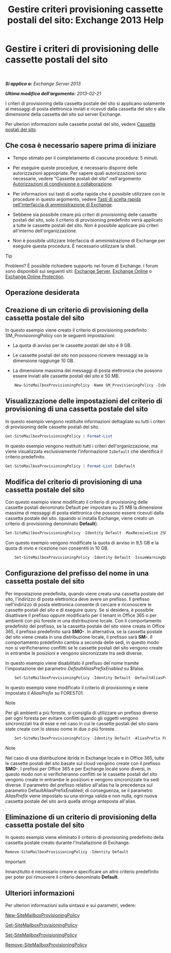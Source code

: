﻿---
title: 'Gestire criteri provisioning cassette postali del sito: Exchange 2013 Help'
TOCTitle: Gestire i criteri di provisioning delle cassette postali del sito
ms:assetid: 2f160d1a-a031-461f-8d29-c9cd49ca1645
ms:mtpsurl: https://technet.microsoft.com/it-it/library/JJ710340(v=EXCHG.150)
ms:contentKeyID: 50480351
ms.date: 05/22/2018
mtps_version: v=EXCHG.150
ms.translationtype: MT
---

# Gestire i criteri di provisioning delle cassette postali del sito

 

_**Si applica a:** Exchange Server 2013_

_**Ultima modifica dell'argomento:** 2013-02-21_

I criteri di provisioning della cassetta postale del sito si applicano solamente ai messaggi di posta elettronica inviati e ricevuti dalla cassetta del sito e alla dimensione della cassetta del sito sul server Exchange.

Per ulteriori informazioni sulle cassette postali del sito, vedere [Cassette postali del sito](site-mailboxes-exchange-2013-help.md).

## Che cosa è necessario sapere prima di iniziare

  - Tempo stimato per il completamento di ciascuna procedura: 5 minuti.

  - Per eseguire queste procedure, è necessario disporre delle autorizzazioni appropriate. Per sapere quali autorizzazioni sono necessarie, vedere "Cassette postali del sito" nell'argomento [Autorizzazioni di condivisione e collaborazione](sharing-and-collaboration-permissions-exchange-2013-help.md).

  - Per informazioni sui tasti di scelta rapida che è possibile utilizzare con le procedure in questo argomento, vedere [Tasti di scelta rapida nell'interfaccia di amministrazione di Exchange](keyboard-shortcuts-in-the-exchange-admin-center-exchange-online-protection-help.md).

  - Sebbene sia possibile creare più criteri di provisioning delle cassette postali del sito, solo il criterio di provisioning predefinito verrà applicato a tutte le cassette postali del sito. Non è possibile applicare più criteri all'interno dell'organizzazione.

  - Non è possibile utilizzare Interfaccia di amministrazione di Exchange per eseguire questa procedura. È necessario utilizzare la shell.


> [!TIP]
> Problemi? È possibile richiedere supporto nei forum di Exchange. I forum sono disponibili sui seguenti siti: <A href="https://go.microsoft.com/fwlink/p/?linkid=60612">Exchange Server</A>, <A href="https://go.microsoft.com/fwlink/p/?linkid=267542">Exchange Online</A> o <A href="https://go.microsoft.com/fwlink/p/?linkid=285351">Exchange Online Protection</A>.



## Operazione desiderata

## Creazione di un criterio di provisioning della cassetta postale del sito

In questo esempio viene creato il criterio di provisioning predefinito SM\_ProvisioningPolicy con le seguenti impostazioni:

  - La quota di avviso per le cassette postali del sito è 9 GB.

  - Le cassette postali del sito non possono ricevere messaggi se la dimensione raggiunge 10 GB.

  - La dimensione massima dei messaggi di posta elettronica che possono essere inviati alle cassette postali del sito è 50 MB.

<!-- end list -->
```powershell
    New-SiteMailboxProvisioningPolicy -Name SM_ProvisioningPolicy -IsDefault -IssueWarningQuota 9GB -ProhibitSendReceiveQuota 10GB -MaxReceiveSize 50MB
```
## Visualizzazione delle impostazioni del criterio di provisioning di una cassetta postale del sito

In questo esempio vengono restituite informazioni dettagliate su tutti i criteri di provisioning delle cassette postali del sito.

```powershell
Get-SiteMailboxProvisioningPolicy | Format-List
```

In questo esempio vengono restituiti tutti i criteri dell'organizzazione, ma viene visualizzata esclusivamente l'informazione `IsDefault` che identifica il criterio predefinito.

```powershell
Get-SiteMailboxProvisioningPolicy | Format-List IsDefault
```

## Modifica del criterio di provisioning di una cassetta postale del sito

Con questo esempio viene modificato il criterio di provisioning delle cassette postali denominato Default per impostare su 25 MB la dimensione massima di messaggi di posta elettronica che possono essere ricevuti dalla cassetta postale del sito. (quando si installa Exchange, viene creato un criterio di provisioning denominato **Default**).

```powershell
Set-SiteMailboxProvisioningPolicy -Identity Default -MaxReceiveSize 25MB
```

Con questo esempio vengono modificate la quota di avviso in 9,5 GB e la quota di invio e ricezione non consentiti in 10 GB.
```powershell
    Set-SiteMailboxProvisioningPolicy -Identity Default -IssueWarningQuota 9GB -ProhibitSendReceiveQuota 10GB
```
## Configurazione del prefisso del nome in una cassetta postale del sito

Per impostazione predefinita, quando viene creata una cassetta postale del sito, l'indirizzo di posta elettronica deve avere un prefisso. Il prefisso nell'indirizzo di posta elettronica consente di cercare e riconoscere le cassette postali del sito e di eseguire query. Se si desidera, è possibile disattivare il prefisso oppure modificarlo per il tenant in Office 365 o per ambienti con più foreste in una distribuzione locale. Con il comportamento predefinito del prefisso, se la cassetta postale del sito viene creata in Office 365, il prefisso predefinito sarà **SMO-**. In alternativa, se la cassetta postale del sito viene creata in una distribuzione locale, il prefisso sarà **SM-**. Il comportamento predefinito cambia a seconda delle sedi, in questo modo non si verificheranno conflitti se le cassette postali del sito vengono create in entrambe le posizioni e vengono sincronizzate tra sedi diverse.

In questo esempio viene disabilitato il prefisso del nome tramite l'impostazione del parametro *DefaultAliasPrefixEnabled* su $false.
```powershell
    Set-SiteMailboxProvisioningPolicy -Identity Default -DefaultAliasPrefixEnabled $false -AliasPrefix $null
```
In questo esempio viene modificato il criterio di provisioning e viene impostato il *AliasPrefix* su FOREST01.


> [!NOTE]
> Per gli ambienti a più foreste, si consiglia di utilizzare un prefisso diverso per ogni foresta per evitare conflitti quando gli oggetti vengono sincronizzati tra di esse e nel caso in cui le cassette postali del sito siano state create con lo stesso nome in due o più foreste.


```powershell
    Set-SiteMailboxProvisioningPolicy -Identity Default -AliasPrefix FOREST01 -DefaultAliasPrefixEnabled $false
```

> [!NOTE]
> Nel caso di una distribuzione ibrida in Exchange locale e in Office 365, tutte le cassette postali del sito basate sul cloud vengono create con il prefisso <STRONG>SMO-</STRONG>. I prefissi per Office 365 e per Exchange locale sono diversi, in questo modo non si verificheranno conflitti se le cassette postali del sito vengono create in entrambe le posizioni e vengono sincronizzate tra sedi diverse. Il parametro del prefisso relativo all'alias ha la precedenza sul parametro DefaultAliasPrefixEnabled; di conseguenza, se il parametro <EM>AliasPrefix</EM> viene impostato su una stringa valida e non nulla, ogni nuova cassetta postale del sito avrà quella stringa anteposta all'alias.



## Eliminazione di un criterio di provisioning della cassetta postale del sito

In questo esempio viene eliminato il criterio di provisioning predefinito della cassetta postale creato durante l'installazione di Exchange.

```powershell
Remove-SiteMailboxProvisioningPolicy -Identity Default
```


> [!IMPORTANT]
> Innanzitutto è necessario creare e specificare un altro criterio predefinito per poter poi rimuovere il criterio denominato <STRONG>Default</STRONG>.



## Ulteriori informazioni

Per ulteriori informazioni sulla sintassi e sui parametri, vedere:

[New-SiteMailboxProvisioningPolicy](https://technet.microsoft.com/it-it/library/jj218647\(v=exchg.150\))

[Get-SiteMailboxProvisioningPolicy](https://technet.microsoft.com/it-it/library/jj218617\(v=exchg.150\))

[Set-SiteMailboxProvisioningPolicy](https://technet.microsoft.com/it-it/library/jj218624\(v=exchg.150\))

[Remove-SiteMailboxProvisioningPolicy](https://technet.microsoft.com/it-it/library/jj218672\(v=exchg.150\))

